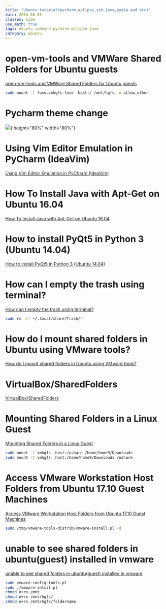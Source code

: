 ```yaml
---
title: "Ubuntu tutorial(pycharm,eclipse,vim,java,pyqt4 and etc)"
date: 2018-08-05
classes: wide
use_math: true
tags: ubuntu command pycharm eclipse java
category: ubuntu
---
```


# open-vm-tools and VMWare Shared Folders for Ubuntu guests 
[open-vm-tools and VMWare Shared Folders for Ubuntu guests ](https://gist.github.com/darrenpmeyer/b69242a45197901f17bfe06e78f4dee3)

```bash
sudo mount -t fuse.vmhgfs-fuse .host:/ /mnt/hgfs -o allow_other
```

# Pycharm theme change
![](../../pictures/ubuntu/pycharmthemechange.png){:height="80%" width="80%"}

# Using Vim Editor Emulation in PyCharm (IdeaVim)
[Using Vim Editor Emulation in PyCharm (IdeaVim)](https://www.jetbrains.com/help/pycharm/using-product-as-the-vim-editor.html)


# How To Install Java with Apt-Get on Ubuntu 16.04 
[How To Install Java with Apt-Get on Ubuntu 16.04 ](https://www.digitalocean.com/community/tutorials/how-to-install-java-with-apt-get-on-ubuntu-16-04)

# How to install PyQt5 in Python 3 (Ubuntu 14.04)
[How to install PyQt5 in Python 3 (Ubuntu 14.04)](https://stackoverflow.com/questions/36757752/how-to-install-pyqt5-in-python-3-ubuntu-14-04)

# How can I empty the trash using terminal?
[How can I empty the trash using terminal?](https://askubuntu.com/questions/468721/how-can-i-empty-the-trash-using-terminal)

```bash
sudo rm -rf ~/.local/share/Trash/*
```

# How do I mount shared folders in Ubuntu using VMware tools?
[How do I mount shared folders in Ubuntu using VMware tools?](https://askubuntu.com/questions/29284/how-do-i-mount-shared-folders-in-ubuntu-using-vmware-tools)

# VirtualBox/SharedFolders
[VirtualBox/SharedFolders](https://help.ubuntu.com/community/VirtualBox/SharedFolders)

# Mounting Shared Folders in a Linux Guest
[Mounting Shared Folders in a Linux Guest](https://pubs.vmware.com/workstation-9/index.jsp?topic=%2Fcom.vmware.ws.using.doc%2FGUID-AB5C80FE-9B8A-4899-8186-3DB8201B1758.html)

```bash
sudo mount -t vmhgfs .host:/ushare /home/home9/Downloads
sudo mount -t vmhgfs .host:/home/home9/Downloads /ushare
```
# Access VMware Workstation Host Folders from Ubuntu 17.10 Guest Machines
[Access VMware Workstation Host Folders from Ubuntu 17.10 Guest Machines](https://websiteforstudents.com/access-vmware-host-folders-guest-machine-ubuntu-17-10/)

```bash
sudo /tmp/vmware-tools-distrib/vmware-install.pl -d
```


# unable to see shared folders in ubuntu(guest) installed in vmware
[unable to see shared folders in ubuntu(guest) installed in vmware](https://askubuntu.com/questions/331671/unable-to-see-shared-folders-in-ubuntuguest-installed-in-vmware)


```bash
sudo vmware-config-tools.pl
sudo ./vmware-intsll.pl
chmod o+rx /mnt
chmod o+rx /mnt/hgfs/
chmod o+rx /mnt/hgfs/foldername 
```

